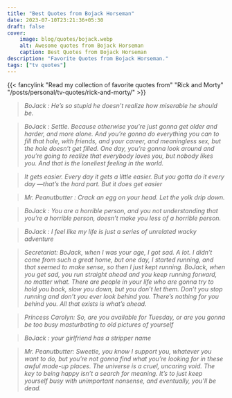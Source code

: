 ```yaml
---
title: "Best Quotes from Bojack Horseman"
date: 2023-07-10T23:21:36+05:30
draft: false
cover: 
    image: blog/quotes/bojack.webp
    alt: Awesome quotes from Bojack Horseman
    caption: Best Quotes from Bojack Horseman
description: "Favorite Quotes from Bojack Horseman."
tags: ["tv quotes"] 
---
```


{{< fancylink "Read my collection of favorite quotes from" "Rick and Morty" "/posts/personal/tv-quotes/rick-and-morty/" >}}

>*BoJack : He’s so stupid he doesn’t realize how miserable he should be.*

>*BoJack : Settle. Because otherwise you’re just gonna get older and harder, and more alone. And you’re gonna do everything you can to fill that hole, with friends, and your career, and meaningless sex, but the hole doesn’t get filled. One day, you’re gonna look around and you’re going to realize that everybody loves you, but nobody likes you. And that is the loneliest feeling in the world.*

>*It gets easier. Every day it gets a little easier. But you gotta do it every day —that’s the hard part. But it does get easier*

>*Mr. Peanutbutter : Crack an egg on your head. Let the yolk drip down.*

>*BoJack : You are a horrible person, and you not understanding that you’re a horrible person, doesn’t make you less of a horrible person.*

>*BoJack : I feel like my life is just a series of unrelated wacky adventure*

>*Secretariat: BoJack, when I was your age, I got sad. A lot. I didn’t come from such a great home, but one day, I started running, and that seemed to make sense, so then I just kept running. BoJack, when you get sad, you run straight ahead and you keep running forward, no matter what. There are people in your life who are gonna try to hold you back, slow you down, but you don’t let them. Don’t you stop running and don’t you ever look behind you. There’s nothing for you behind you. All that exists is what’s ahead.*

>*Princess Carolyn: So, are you available for Tuesday, or are you gonna be too busy masturbating to old pictures of yourself*

>*BoJack : your girlfriend has a stripper name*

>*Mr. Peanutbutter: Sweetie, you know I support you, whatever you want to do, but you’re not gonna find what you’re looking for in these awful made-up places. The universe is a cruel, uncaring void. The key to being happy isn’t a search for meaning. It’s to just keep yourself busy with unimportant nonsense, and eventually, you’ll be dead.*

